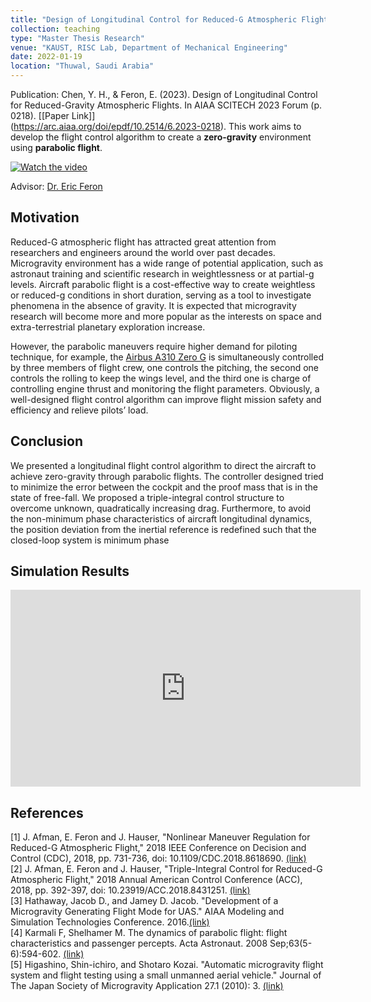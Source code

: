 ```yaml
---
title: "Design of Longitudinal Control for Reduced-G Atmospheric Flight"
collection: teaching
type: "Master Thesis Research"
venue: "KAUST, RISC Lab, Department of Mechanical Engineering"
date: 2022-01-19
location: "Thuwal, Saudi Arabia"
---
```

Publication: Chen, Y. H., & Feron, E. (2023). Design of Longitudinal Control for Reduced-Gravity Atmospheric Flights. In AIAA SCITECH 2023 Forum (p. 0218). [[Paper Link]]<br />(https://arc.aiaa.org/doi/epdf/10.2514/6.2023-0218).
This work aims to develop the flight control algorithm to create a **zero-gravity** environment using **parabolic flight**.

[![Watch the video](https://img.youtube.com/vi/94dRG9IPGZg/sddefault.jpg)](https://youtu.be/94dRG9IPGZg)

Advisor: [Dr. Eric Feron](https://scholar.google.com/citations?user=wKvaIJgAAAAJ&hl=en)

## Motivation
Reduced-G atmospheric flight has attracted great attention from researchers and engineers around the world over past decades. Microgravity environment has a wide range of potential application, such as astronaut training and scientific research in weightlessness or at partial-g levels. Aircraft parabolic flight is a cost-effective way to create weightless or reduced-g conditions in short duration, serving as a tool to investigate phenomena in the absence of gravity. It is expected that microgravity research will become more and more popular as the interests on space and extra-terrestrial planetary exploration increase.  

However, the parabolic maneuvers require higher demand for piloting technique, for example, the [Airbus A310 Zero G](https://www.airzerog.com/) is simultaneously controlled by three members of flight crew, one controls the pitching, the second one controls the rolling to keep the wings level, and the third one is charge of controlling engine thrust and monitoring the flight parameters. Obviously, a well-designed flight control algorithm can improve flight mission safety and efficiency and relieve pilots’ load.

## Conclusion
We presented a longitudinal flight control algorithm to direct the aircraft to achieve zero-gravity through parabolic flights. The controller designed tried to minimize the error between the cockpit and the proof mass that is in the state of free-fall. We proposed a triple-integral control structure to overcome unknown, quadratically increasing drag. Furthermore, to avoid the non-minimum phase characteristics of aircraft longitudinal dynamics, the position deviation from the inertial reference is redefined such that the closed-loop system is minimum phase

## Simulation Results
<p align="center">
<iframe width="560" height="315" src="https://www.youtube.com/embed/qtZncMjkumw?si=oV8XL6No0W2BcQ5c" title="YouTube video player" frameborder="0" allow="accelerometer; autoplay; clipboard-write; encrypted-media; gyroscope; picture-in-picture; web-share" allowfullscreen></iframe>
</p>


## References
\[1\] J. Afman, E. Feron and J. Hauser, "Nonlinear Maneuver Regulation for Reduced-G Atmospheric Flight," 2018 IEEE Conference on Decision and Control (CDC), 2018, pp. 731-736, doi: 10.1109/CDC.2018.8618690. [(link)](https://ieeexplore.ieee.org/document/8618690)  
\[2\] J. Afman, E. Feron and J. Hauser, "Triple-Integral Control for Reduced-G Atmospheric Flight," 2018 Annual American Control Conference (ACC), 2018, pp. 392-397, doi: 10.23919/ACC.2018.8431251. [(link)](https://ieeexplore.ieee.org/document/8431251)  
\[3\] Hathaway, Jacob D., and Jamey D. Jacob. "Development of a Microgravity Generating Flight Mode for UAS." AIAA Modeling and Simulation Technologies Conference. 2016.[(link)](https://doi.org/10.2514/6.2016-3219)  
\[4\] Karmali F, Shelhamer M. The dynamics of parabolic flight: flight characteristics and passenger percepts. Acta Astronaut. 2008 Sep;63(5-6):594-602. [(link)](https://doi.org/10.1016/j.actaastro.2008.04.009)  
\[5\] Higashino, Shin-ichiro, and Shotaro Kozai. "Automatic microgravity flight system and flight testing using a small unmanned aerial vehicle." Journal of The Japan Society of Microgravity Application 27.1 (2010): 3. [(link)](https://doi.org/10.15011/jasma.27.1.3)





<!-- ---
title: "Teaching experience 2"
collection: teaching
type: "Workshop"
permalink: /teaching/2015-spring-teaching-1
venue: "University 1, Department"
date: 2015-01-01
location: "City, Country"
---

This is a description of a teaching experience. You can use markdown like any other post.

Heading 1
======

Heading 2
======

Heading 3
====== -->
